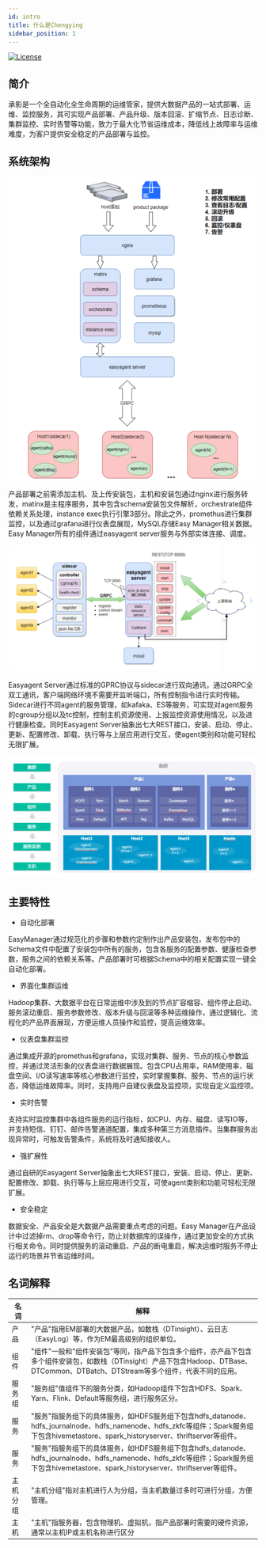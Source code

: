 ```yaml
---
id: intro
title: 什么是Chengying
sidebar_position: 1
---
```


[![License](https://img.shields.io/badge/license-Apache%202-4EB1BA.svg)](https://www.apache.org/licenses/LICENSE-2.0.html)

## 简介

承影是一个全自动化全生命周期的运维管家，提供大数据产品的一站式部署、运维、监控服务，其可实现产品部署、产品升级、版本回滚、扩缩节点、日志诊断、集群监控、实时告警等功能，致力于最大化节省运维成本，降低线上故障率与运维难度，为客户提供安全稳定的产品部署与监控。

## 系统架构

![q1](/img/intro/img.png)

产品部署之前需添加主机、及上传安装包，主机和安装包通过nginx进行服务转发，matinx是主程序服务，其中包含schema安装包文件解析，orchestrate组件依赖关系处理，instance exec执行引擎3部分。除此之外，promethus进行集群监控，以及通过grafana进行仪表盘展现，MySQL存储Easy Manager相关数据。Easy Manager所有的组件通过easyagent server服务与外部实体连接、调度。

![q1](/img/intro/img_1.png)

Easyagent Server通过标准的GPRC协议与sidecar进行双向通讯，通过GRPC全双工通讯，客户端网络环境不需要开监听端口，所有控制指令进行实时传输。Sidecar进行不同agent的服务管理，如kafaka、ES等服务，可实现对agent服务的cgroup分组以及tc控制，控制主机资源使用、上报监控资源使用情况，以及进行健康检查。同时Easyagent Server抽象出七大REST接口，安装、启动、停止、更新、配置修改、卸载、执行等与上层应用进行交互，使agent类别和功能可轻松无限扩展。

![q1](/img/intro/img_2.png)

## 主要特性

* 自动化部署

EasyManager通过规范化的步骤和参数约定制作出产品安装包，发布包中的Schema文件中配置了安装包中所有的服务，包含各服务的配置参数、健康检查参数，服务之间的依赖关系等。产品部署时可根据Schema中的相关配置实现一键全自动化部署。

* 界面化集群运维

Hadoop集群、大数据平台在日常运维中涉及到的节点扩容缩容、组件停止启动、服务滚动重启、服务参数修改、版本升级与回滚等多种运维操作，通过逻辑化、流程化的产品界面展现，方便运维人员操作和监控，提高运维效率。

* 仪表盘集群监控

通过集成开源的promethus和grafana，实现对集群、服务、节点的核心参数监控，并通过灵活形象的仪表盘进行数据展现。包含CPU占用率，RAM使用率、磁盘空间、I/O读写速率等核心参数进行监控，实时掌握集群、服务、节点的运行状态，降低运维故障率。同时，支持用户自建仪表盘及监控项，实现自定义监控项。

* 实时告警

支持实时监控集群中各组件服务的运行指标，如CPU、内存、磁盘、读写IO等，并支持短信、钉钉、邮件告警通道配置，集成多种第三方消息插件。当集群服务出现异常时，可触发告警条件，系统将及时通知接收人。

* 强扩展性

通过自研的Easyagent Server抽象出七大REST接口，安装、启动、停止、更新、配置修改、卸载、执行等与上层应用进行交互，可使agent类别和功能可轻松无限扩展。

* 安全稳定

数据安全、产品安全是大数据产品需要重点考虑的问题。Easy Manager在产品设计中过滤掉rm、drop等命令行，防止对数据库的误操作，通过更加安全的方式执行相关命令。同时提供服务的滚动重启、产品的断电重启，解决运维时服务不停止运行的场景并节省运维时间。


## 名词解释

| 名词      | 解释 |
| ----------- | ----------- |
| 产品      | "产品"指用EM部署的大数据产品，如数栈（DTinsight）、云日志（EasyLog）等，作为EM最高级别的组织单位。       |
| 组件   | "组件"一般和"组件安装包"等同，指产品下包含多个组件，亦产品下包含多个组件安装包，如数栈（DTinsight）产品下包含Hadoop、DTBase、DTCommon、DTBatch、DTStream等多个组件，代表不同的应用。        |
| 服务组  | "服务组"值组件下的服务分类，如Hadoop组件下包含HDFS、Spark、Yarn、Flink、Default等服务组，进行服务区分。 | 
| 服务 | "服务"指服务组下的具体服务，如HDFS服务组下包含hdfs_datanode、hdfs_journalnode、hdfs_namenode、hdfs_zkfc等组件；Spark服务组下包含hivemetastore、spark_historyserver、thriftserver等组件。 |
| 服务 | "服务"指服务组下的具体服务，如HDFS服务组下包含hdfs_datanode、hdfs_journalnode、hdfs_namenode、hdfs_zkfc等组件；Spark服务组下包含hivemetastore、spark_historyserver、thriftserver等组件。 |
| 主机分组 | "主机分组"指对主机进行人为分组，当主机数量过多时可进行分组，方便管理。 |
| 主机 | "主机"指服务器，包含物理机、虚拟机，指产品部署时需要的硬件资源，通常以主机IP或主机名称进行区分 |